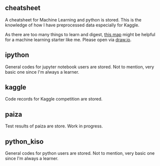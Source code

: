 ## cheatsheet
A cheatsheet for Machine Learning and python is stored. This is the knowledge of how I have preprocessed data especially for Kaggle.

As there are too many things to learn and digest, [this map](https://github.com/suzukiry/mylab/blob/master/misc/figures/ml.xml) might be helpful for a machine learning starter like me. Please open via [draw.io](https://www.draw.io/).




## ipython
General codes for jupyter notebook users are stored. Not to mention, very basic one since I'm always a learner.




## kaggle
Code records for Kaggle competition are stored.




## paiza
Test results of paiza are store. Work in progress.




## python_kiso
General codes for python users are stored. Not to mention, very basic one since I'm always a learner.
